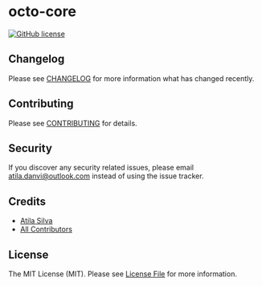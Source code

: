 # octo-core

[![GitHub license](https://img.shields.io/github/license/gothinkster/laravel-realworld-example-app.svg)](https://raw.githubusercontent.com/gothinkster/laravel-realworld-example-app/master/LICENSE)

## Changelog

Please see [CHANGELOG](CHANGELOG.md) for more information what has changed recently.

## Contributing

Please see [CONTRIBUTING](CONTRIBUTING.md) for details.

## Security

If you discover any security related issues, please email atila.danvi@outlook.com instead of using the issue tracker.

## Credits

- [Atila Silva](https://github.com/a21ns1g4ts)
- [All Contributors](../../contributors)

## License

The MIT License (MIT). Please see [License File](LICENSE.md) for more information.
